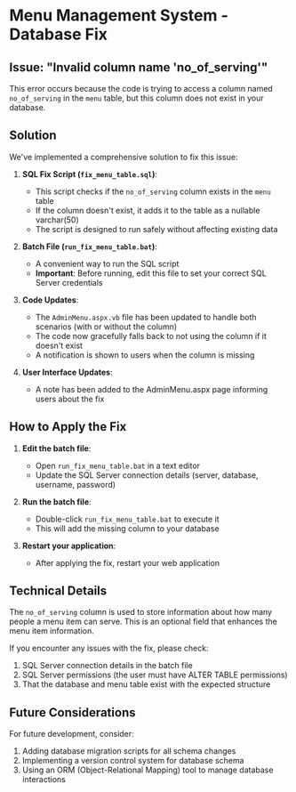 # Menu Management System - Database Fix

## Issue: "Invalid column name 'no_of_serving'"

This error occurs because the code is trying to access a column named `no_of_serving` in the `menu` table, but this column does not exist in your database.

## Solution

We've implemented a comprehensive solution to fix this issue:

1. **SQL Fix Script (`fix_menu_table.sql`)**: 
   - This script checks if the `no_of_serving` column exists in the `menu` table
   - If the column doesn't exist, it adds it to the table as a nullable varchar(50)
   - The script is designed to run safely without affecting existing data

2. **Batch File (`run_fix_menu_table.bat`)**:
   - A convenient way to run the SQL script
   - **Important**: Before running, edit this file to set your correct SQL Server credentials

3. **Code Updates**:
   - The `AdminMenu.aspx.vb` file has been updated to handle both scenarios (with or without the column)
   - The code now gracefully falls back to not using the column if it doesn't exist
   - A notification is shown to users when the column is missing

4. **User Interface Updates**:
   - A note has been added to the AdminMenu.aspx page informing users about the fix

## How to Apply the Fix

1. **Edit the batch file**:
   - Open `run_fix_menu_table.bat` in a text editor
   - Update the SQL Server connection details (server, database, username, password)

2. **Run the batch file**:
   - Double-click `run_fix_menu_table.bat` to execute it
   - This will add the missing column to your database

3. **Restart your application**:
   - After applying the fix, restart your web application

## Technical Details

The `no_of_serving` column is used to store information about how many people a menu item can serve. This is an optional field that enhances the menu item information.

If you encounter any issues with the fix, please check:
1. SQL Server connection details in the batch file
2. SQL Server permissions (the user must have ALTER TABLE permissions)
3. That the database and menu table exist with the expected structure

## Future Considerations

For future development, consider:
1. Adding database migration scripts for all schema changes
2. Implementing a version control system for database schema
3. Using an ORM (Object-Relational Mapping) tool to manage database interactions 